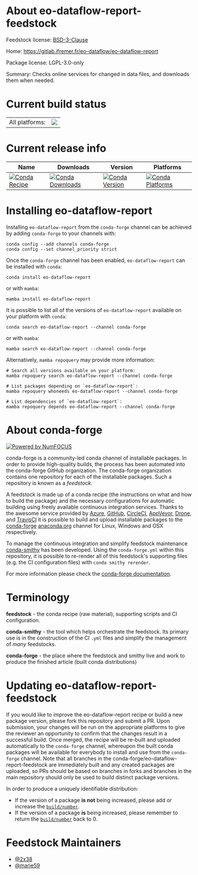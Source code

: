 About eo-dataflow-report-feedstock
==================================

Feedstock license: [BSD-3-Clause](https://github.com/conda-forge/eo-dataflow-report-feedstock/blob/main/LICENSE.txt)

Home: https://gitlab.ifremer.fr/eo-dataflow/eo-dataflow-report

Package license: LGPL-3.0-only

Summary: Checks online services for changed in data files, and downloads them when needed.

Current build status
====================


<table><tr><td>All platforms:</td>
    <td>
      <a href="https://dev.azure.com/conda-forge/feedstock-builds/_build/latest?definitionId=18462&branchName=main">
        <img src="https://dev.azure.com/conda-forge/feedstock-builds/_apis/build/status/eo-dataflow-report-feedstock?branchName=main">
      </a>
    </td>
  </tr>
</table>

Current release info
====================

| Name | Downloads | Version | Platforms |
| --- | --- | --- | --- |
| [![Conda Recipe](https://img.shields.io/badge/recipe-eo--dataflow--report-green.svg)](https://anaconda.org/conda-forge/eo-dataflow-report) | [![Conda Downloads](https://img.shields.io/conda/dn/conda-forge/eo-dataflow-report.svg)](https://anaconda.org/conda-forge/eo-dataflow-report) | [![Conda Version](https://img.shields.io/conda/vn/conda-forge/eo-dataflow-report.svg)](https://anaconda.org/conda-forge/eo-dataflow-report) | [![Conda Platforms](https://img.shields.io/conda/pn/conda-forge/eo-dataflow-report.svg)](https://anaconda.org/conda-forge/eo-dataflow-report) |

Installing eo-dataflow-report
=============================

Installing `eo-dataflow-report` from the `conda-forge` channel can be achieved by adding `conda-forge` to your channels with:

```
conda config --add channels conda-forge
conda config --set channel_priority strict
```

Once the `conda-forge` channel has been enabled, `eo-dataflow-report` can be installed with `conda`:

```
conda install eo-dataflow-report
```

or with `mamba`:

```
mamba install eo-dataflow-report
```

It is possible to list all of the versions of `eo-dataflow-report` available on your platform with `conda`:

```
conda search eo-dataflow-report --channel conda-forge
```

or with `mamba`:

```
mamba search eo-dataflow-report --channel conda-forge
```

Alternatively, `mamba repoquery` may provide more information:

```
# Search all versions available on your platform:
mamba repoquery search eo-dataflow-report --channel conda-forge

# List packages depending on `eo-dataflow-report`:
mamba repoquery whoneeds eo-dataflow-report --channel conda-forge

# List dependencies of `eo-dataflow-report`:
mamba repoquery depends eo-dataflow-report --channel conda-forge
```


About conda-forge
=================

[![Powered by
NumFOCUS](https://img.shields.io/badge/powered%20by-NumFOCUS-orange.svg?style=flat&colorA=E1523D&colorB=007D8A)](https://numfocus.org)

conda-forge is a community-led conda channel of installable packages.
In order to provide high-quality builds, the process has been automated into the
conda-forge GitHub organization. The conda-forge organization contains one repository
for each of the installable packages. Such a repository is known as a *feedstock*.

A feedstock is made up of a conda recipe (the instructions on what and how to build
the package) and the necessary configurations for automatic building using freely
available continuous integration services. Thanks to the awesome service provided by
[Azure](https://azure.microsoft.com/en-us/services/devops/), [GitHub](https://github.com/),
[CircleCI](https://circleci.com/), [AppVeyor](https://www.appveyor.com/),
[Drone](https://cloud.drone.io/welcome), and [TravisCI](https://travis-ci.com/)
it is possible to build and upload installable packages to the
[conda-forge](https://anaconda.org/conda-forge) [anaconda.org](https://anaconda.org/)
channel for Linux, Windows and OSX respectively.

To manage the continuous integration and simplify feedstock maintenance
[conda-smithy](https://github.com/conda-forge/conda-smithy) has been developed.
Using the ``conda-forge.yml`` within this repository, it is possible to re-render all of
this feedstock's supporting files (e.g. the CI configuration files) with ``conda smithy rerender``.

For more information please check the [conda-forge documentation](https://conda-forge.org/docs/).

Terminology
===========

**feedstock** - the conda recipe (raw material), supporting scripts and CI configuration.

**conda-smithy** - the tool which helps orchestrate the feedstock.
                   Its primary use is in the construction of the CI ``.yml`` files
                   and simplify the management of *many* feedstocks.

**conda-forge** - the place where the feedstock and smithy live and work to
                  produce the finished article (built conda distributions)


Updating eo-dataflow-report-feedstock
=====================================

If you would like to improve the eo-dataflow-report recipe or build a new
package version, please fork this repository and submit a PR. Upon submission,
your changes will be run on the appropriate platforms to give the reviewer an
opportunity to confirm that the changes result in a successful build. Once
merged, the recipe will be re-built and uploaded automatically to the
`conda-forge` channel, whereupon the built conda packages will be available for
everybody to install and use from the `conda-forge` channel.
Note that all branches in the conda-forge/eo-dataflow-report-feedstock are
immediately built and any created packages are uploaded, so PRs should be based
on branches in forks and branches in the main repository should only be used to
build distinct package versions.

In order to produce a uniquely identifiable distribution:
 * If the version of a package **is not** being increased, please add or increase
   the [``build/number``](https://docs.conda.io/projects/conda-build/en/latest/resources/define-metadata.html#build-number-and-string).
 * If the version of a package **is** being increased, please remember to return
   the [``build/number``](https://docs.conda.io/projects/conda-build/en/latest/resources/define-metadata.html#build-number-and-string)
   back to 0.

Feedstock Maintainers
=====================

* [@2x38](https://github.com/2x38/)
* [@marie59](https://github.com/marie59/)

